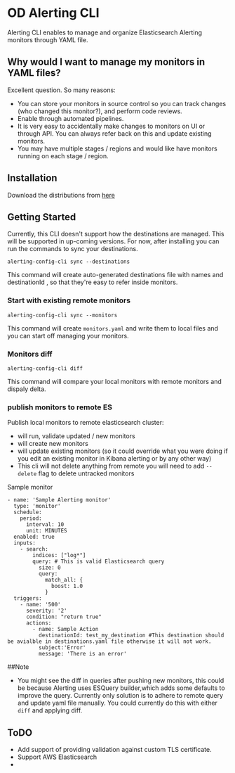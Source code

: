 # OD Alerting CLI

Alerting CLI enables to manage and organize Elasticsearch Alerting monitors through YAML file.

## Why would I want to manage my monitors in YAML files?

Excellent question. So many reasons:

* You can store your monitors in source control so you can track changes (who changed this monitor?), and perform code reviews.
* Enable through automated pipelines.
* It is very easy to accidentally make changes to monitors on UI or through API. You can always refer back on this and update existing monitors.
* You may have multiple stages / regions and would like have monitors running on each stage / region.

## Installation

Download the distributions from [here]()

## Getting Started

Currently, this CLI doesn't support how the destinations are managed. This will be supported in up-coming versions.
For now, after installing you can run the commands to sync your destinations.

```
alerting-config-cli sync --destinations
```

This command will create auto-generated destinations file with names and destinationId , so that they're easy to refer inside monitors.

### Start with existing remote monitors

```
alerting-config-cli sync --monitors
```

This command will create `monitors.yaml` and write them to local files and you can start off managing your monitors.

### Monitors diff

```
alerting-config-cli diff

```

This command will compare your local monitors with remote monitors and dispaly delta.

### publish monitors to remote ES

Publish local monitors to remote elasticsearch cluster:

- will run, validate updated / new monitors
- will create new monitors
- will update existing monitors (so it could override what you were doing if
  you edit an existing monitor in Kibana alerting or by any other way)
- This cli will not delete anything from remote you will need to add `--delete` flag to delete untracked monitors


Sample monitor

```
- name: 'Sample Alerting monitor'
  type: 'monitor'
  schedule:
    period:
      interval: 10
      unit: MINUTES
  enabled: true
  inputs:
    - search:
        indices: ["log*"]
        query: # This is valid Elasticsearch query
          size: 0
          query:
            match_all: {
              boost: 1.0
            }
  triggers:
    - name: '500'
      severity: '2'
      condition: "return true"
      actions:
        - name: Sample Action
          destinationId: test_my_destination #This destination should be avialble in destinations.yaml file otherwise it will not work.
          subject:'Error'
          message: 'There is an error'
```

##Note

* You might see the diff in queries after pushing new monitors, this could be because Alerting uses ESQuery builder,which adds some defaults to improve the query. Currently only solution is to adhere to remote query and update yaml file manually. You could currently do this with either `diff` and applying diff.

## ToDO

* Add support of providing validation against custom TLS certificate.
* Support AWS Elasticsearch
*